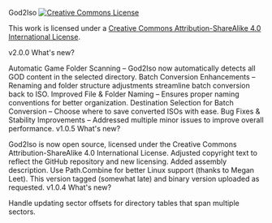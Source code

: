 God2Iso
<a rel="license" href="http://creativecommons.org/licenses/by-sa/4.0/"><img alt="Creative Commons License" style="border-width:0" src="https://i.creativecommons.org/l/by-sa/4.0/80x15.png" /></a>

This work is licensed under a <a rel="license" href="http://creativecommons.org/licenses/by-sa/4.0/">Creative Commons Attribution-ShareAlike 4.0 International License</a>.

v2.0.0
What's new?

Automatic Game Folder Scanning – God2Iso now automatically detects all GOD content in the selected directory.
Batch Conversion Enhancements – Renaming and folder structure adjustments streamline batch conversion back to ISO.
Improved File & Folder Naming – Ensures proper naming conventions for better organization.
Destination Selection for Batch Conversion – Choose where to save converted ISOs with ease.
Bug Fixes & Stability Improvements – Addressed multiple minor issues to improve overall performance.
v1.0.5
What's new?

God2Iso is now open source, licensed under the Creative Commons Attribution-ShareAlike 4.0 International License.
Adjusted copyright text to reflect the GitHub repository and new licensing.
Added assembly description.
Use Path.Combine for better Linux support (thanks to Megan Leet).
This version tagged (somewhat late) and binary version uploaded as requested.
v1.0.4
What's new?

Handle updating sector offsets for directory tables that span multiple sectors.
